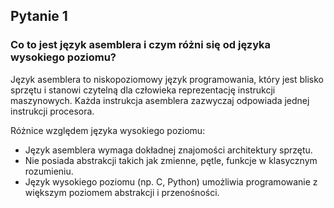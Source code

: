 
## Pytanie 1  
###  Co to jest język asemblera i czym różni się od języka wysokiego poziomu?

Język asemblera to niskopoziomowy język programowania, który jest blisko sprzętu i stanowi czytelną dla człowieka reprezentację instrukcji maszynowych. Każda instrukcja asemblera zazwyczaj odpowiada jednej instrukcji procesora.

Różnice względem języka wysokiego poziomu:
- Język asemblera wymaga dokładnej znajomości architektury sprzętu.
- Nie posiada abstrakcji takich jak zmienne, pętle, funkcje w klasycznym rozumieniu.
- Język wysokiego poziomu (np. C, Python) umożliwia programowanie z większym poziomem abstrakcji i przenośności.

